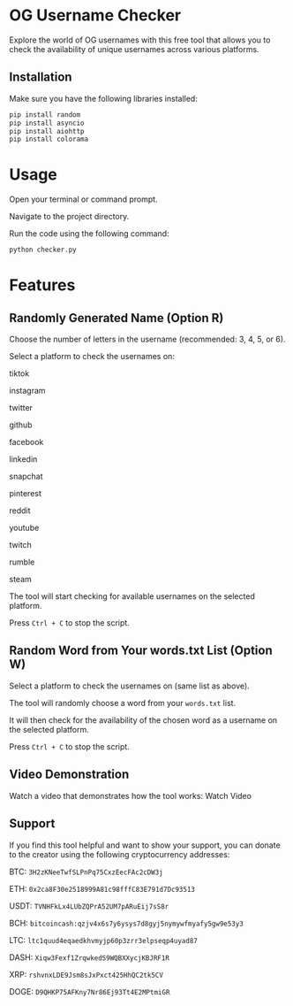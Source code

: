 # OG Username Checker

Explore the world of OG usernames with this free tool that allows you to check the availability of unique usernames across various platforms.

## Installation

Make sure you have the following libraries installed:

```bash
pip install random
pip install asyncio
pip install aiohttp
pip install colorama
```

# Usage

Open your terminal or command prompt.

Navigate to the project directory.

Run the code using the following command:

```bash
python checker.py
```

# Features
## Randomly Generated Name (Option R)

Choose the number of letters in the username (recommended: 3, 4, 5, or 6).

Select a platform to check the usernames on:

tiktok

instagram

twitter

github

facebook

linkedin

snapchat

pinterest

reddit

youtube

twitch

rumble

steam

The tool will start checking for available usernames on the selected platform.

Press `Ctrl + C` to stop the script.

## Random Word from Your words.txt List (Option W)

Select a platform to check the usernames on (same list as above).

The tool will randomly choose a word from your `words.txt` list.

It will then check for the availability of the chosen word as a username on the selected platform.

Press `Ctrl + C` to stop the script.

## Video Demonstration

Watch a video that demonstrates how the tool works: Watch Video

## Support

If you find this tool helpful and want to show your support, you can donate to the creator using the following cryptocurrency addresses:

BTC: `3H2zKNeeTwfSLPnPq75CxzEecFAc2cDW3j`

ETH: `0x2ca8F30e2518999A81c98fffC83E791d7Dc93513`

USDT: `TVNHFkLx4LUbZQPrA52UM7pARuEij7sS8r`

BCH: `bitcoincash:qzjv4x6s7y6ysys7d8gyj5nymywfmyafy5gw9e53y3`

LTC: `ltc1quud4eqaedkhvmyjp60p3zrr3elpseqp4uyad87`

DASH: `Xiqw3Fexf1ZrqwkedS9WQBXXycjKBJRF1R`

XRP: `rshvnxLDE9Jsm8sJxPxct425HhQC2tk5CV`

DOGE: `D9QHKP75AFKny7Nr86Ej93Tt4E2MPtmiGR`
